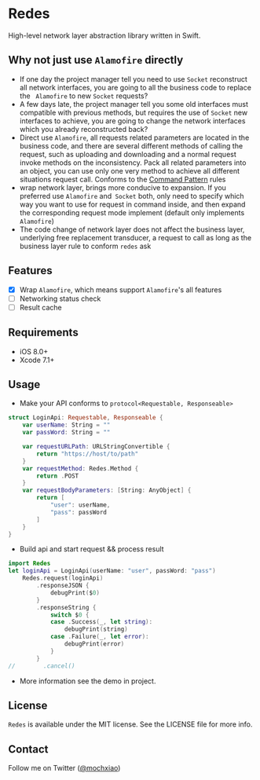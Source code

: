 # Redes

High-level network layer abstraction library written in Swift.

## Why not just use `Alamofire` directly

- If one day the project manager tell you need to use `Socket` reconstruct all network interfaces, you are going to all the business code to replace the ` Alamofire` to new `Socket` requests?
- A few days late, the project manager tell you some old interfaces must compatible with previous methods, but requires the use of `Socket` new interfaces to achieve, you are going to change the network interfaces which you already reconstructed back?
- Direct use `Alamofire`, all requests related parameters are located in the business code, and there are several different methods of calling the request, such as uploading and downloading and a normal request invoke methods on the inconsistency. Pack all related parameters into an object, you can use only one very method to achieve all different situations request call. Conforms to the [Command Pattern](https://en.wikipedia.org/wiki/Command_pattern) rules
- wrap network layer, brings more conducive to expansion. If you preferred use `Alamofire` and` Socket` both, only need to specify which way you want to use for request in command inside, and then expand the corresponding request mode implement (default only implements `Alamofire`)
- The code change of network layer does not affect the  business layer, underlying free replacement transducer, a request to call as long as the business layer rule to conform `redes` ask

## Features

- [x] Wrap `Alamofire`, which means support `Alamofire`'s all features
- [ ] Networking status check
- [ ] Result cache

## Requirements

- iOS 8.0+
- Xcode 7.1+

## Usage

- Make your API conforms to `protocol<Requestable, Responseable>`

``` swift
struct LoginApi: Requestable, Responseable {
    var userName: String = ""
    var passWord: String = ""

    var requestURLPath: URLStringConvertible {
        return "https://host/to/path"
    }
    var requestMethod: Redes.Method {
        return .POST
    }
    var requestBodyParameters: [String: AnyObject] {
        return [
            "user": userName,
            "pass": passWord
        ]
    }
}
```

- Build api and start request && process result

``` swift
import Redes
let loginApi = LoginApi(userName: "user", passWord: "pass")
    Redes.request(loginApi)
        .responseJSON {
            debugPrint($0)
        }
        .responseString {
            switch $0 {
            case .Success(_, let string):
                debugPrint(string)
            case .Failure(_, let error):
                debugPrint(error)
            }
        }
//        .cancel()
```

- More information see the demo in project.

## License

`Redes` is available under the MIT license. See the LICENSE file for more info.

## Contact

Follow me on Twitter ([@mochxiao](https://twitter.com/mochxiao))